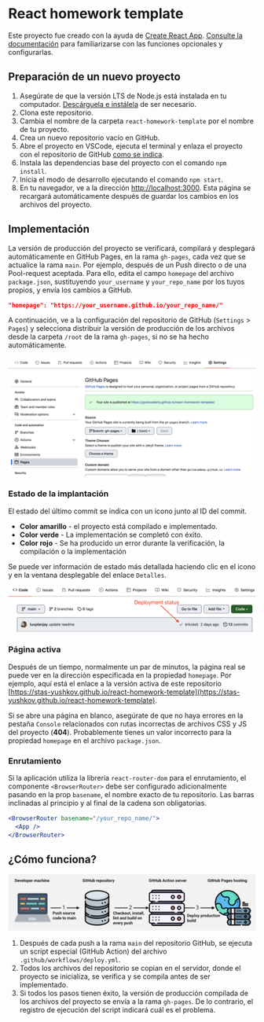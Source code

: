 # React homework template

Este proyecto fue creado con la ayuda de
[Create React App](https://github.com/facebook/create-react-app). [Consulte la documentación](https://facebook.github.io/create-react-app/docs/getting-started) para familiarizarse con las funciones opcionales y configurarlas.

## Preparación de un nuevo proyecto

1. Asegúrate de que la versión LTS de Node.js está instalada en tu computador.
   [Descárguela e instálela](https://nodejs.org/en/) de ser necesario.
2. Clona este repositorio.
3. Cambia el nombre de la carpeta `react-homework-template` por el nombre de tu proyecto.
4. Crea un nuevo repositorio vacío en GitHub.
5. Abre el proyecto en VSCode, ejecuta el terminal y enlaza el proyecto con el repositorio de GitHub
   [como se indica](https://docs.github.com/en/get-started/getting-started-with-git/managing-remote-repositories#changing-a-remote-repositorys-url).
6. Instala las dependencias base del proyecto con el comando `npm install`.
7. Inicia el modo de desarrollo ejecutando el comando `npm start`.
8. En tu navegador, ve a la dirección [http://localhost:3000](http://localhost:3000).
   Esta página se recargará automáticamente después de guardar los cambios en los archivos del proyecto.

## Implementación

La versión de producción del proyecto se verificará, compilará y desplegará 
automáticamente en GitHub Pages, en la rama `gh-pages`, cada vez que se actualice
la rama `main`. Por ejemplo, después de un Push directo o de una Pool-request
aceptada. Para ello, edita el campo `homepage` del archivo `package.json`, 
sustituyendo `your_username` y `your_repo_name` por los tuyos propios, y envía 
los cambios a GitHub.

```json
"homepage": "https://your_username.github.io/your_repo_name/"
```

A continuación, ve a la configuración del repositorio de GitHub (`Settings` > 
`Pages`) y selecciona distribuir la versión de producción de los archivos desde la
carpeta `/root` de la rama `gh-pages`, si no se ha hecho automáticamente.

![GitHub Pages settings](./assets/repo-settings.png)

### Estado de la implantación

El estado del último commit se indica con un icono junto al ID del commit.

- **Color amarillo** - el proyecto está compilado e implementado.
- **Color verde** - La implementación se completó con éxito.
- **Color rojo** - Se ha producido un error durante la verificación, la compilación o la implementación

Se puede ver información de estado más detallada haciendo clic en el icono y 
en la ventana desplegable del enlace `Detalles`.

![Deployment status](./assets/status.png)

### Página activa

Después de un tiempo, normalmente un par de minutos, la página real se puede ver
en la dirección especificada en la propiedad `homepage`. Por ejemplo, aquí está 
el enlace a la versión activa de este repositorio
[https://stas-yushkov.github.io/react-homework-template](https://stas-yushkov.github.io/react-homework-template).

Si se abre una página en blanco, asegúrate de que no haya errores en la pestaña
`Console` relacionados con rutas incorrectas de archivos CSS y JS del proyecto
(**404**). Probablemente tienes un valor incorrecto para la propiedad `homepage`
en el archivo `package.json`.

### Enrutamiento

Si la aplicación utiliza la librería `react-router-dom` para el enrutamiento,
el componente `<BrowserRouter>` debe ser configurado adicionalmente pasando en
la prop `basename`, el nombre exacto de tu repositorio. Las barras inclinadas 
al principio y al final de la cadena son obligatorias.

```jsx
<BrowserRouter basename="/your_repo_name/">
  <App />
</BrowserRouter>
```

## ¿Cómo funciona?

![How it works](./assets/how-it-works.png)

1. Después de cada push a la rama `main` del repositorio GitHub, se ejecuta un 
   script especial (GitHub Action) del archivo `.github/workflows/deploy.yml`.
2. Todos los archivos del repositorio se copian en el servidor, donde el 
   proyecto se inicializa, se verifica y se compila antes de ser implementado.
3. Si todos los pasos tienen éxito, la versión de producción compilada de los
   archivos del proyecto se envía a la rama `gh-pages`. De lo contrario, el 
   registro de ejecución del script indicará cuál es el problema.
